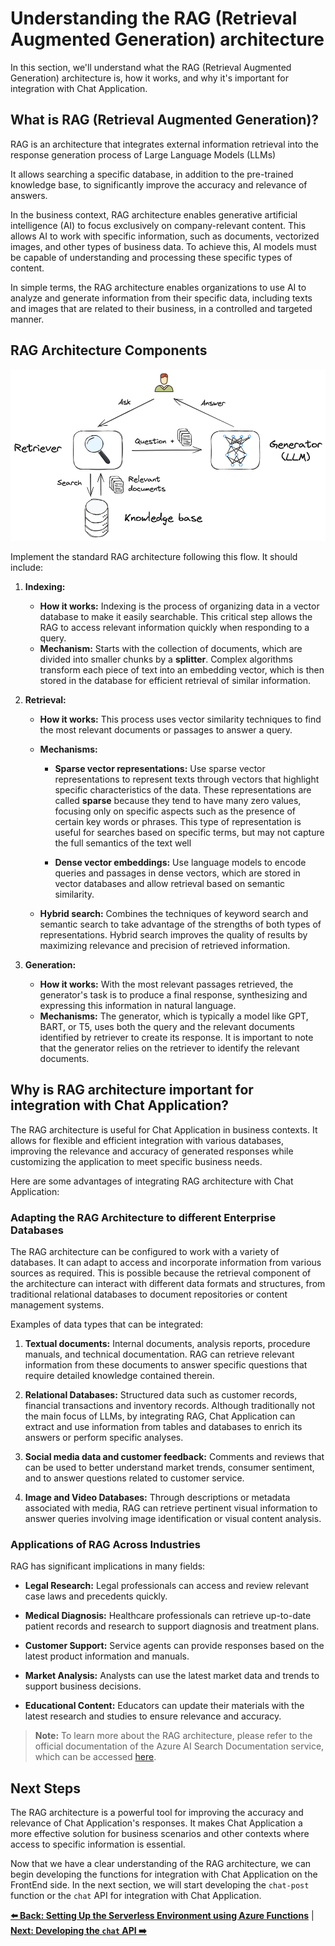 # Understanding the RAG (Retrieval Augmented Generation) architecture

In this section, we'll understand what the RAG (Retrieval Augmented Generation) architecture is, how it works, and why it's important for integration with Chat Application.

## What is RAG (Retrieval Augmented Generation)?

RAG is an architecture that integrates external information retrieval into the response generation process of Large Language Models (LLMs)

It allows searching a specific database, in addition to the pre-trained knowledge base, to significantly improve the accuracy and relevance of answers.

In the business context, RAG architecture enables generative artificial intelligence (AI) to focus exclusively on company-relevant content. This allows AI to work with specific information, such as documents, vectorized images, and other types of business data. To achieve this, AI models must be capable of understanding and processing these specific types of content.

In simple terms, the RAG architecture enables organizations to use AI to analyze and generate information from their specific data, including texts and images that are related to their business, in a controlled and targeted manner.

## RAG Architecture Components

![RAG](./images/rag.png)

Implement the standard RAG architecture following this flow. It should include:

1. **Indexing:**

   - **How it works:** Indexing is the process of organizing data in a vector database to make it easily searchable. This critical step allows the RAG to access relevant information quickly when responding to a query.
   - **Mechanism:** Starts with the collection of documents, which are divided into smaller chunks by a **splitter**. Complex algorithms transform each piece of text into an embedding vector, which is then stored in the database for efficient retrieval of similar information.

2. **Retrieval:**

   - **How it works:** This process uses vector similarity techniques to find the most relevant documents or passages to answer a query.
   - **Mechanisms:**

     - **Sparse vector representations:** Use sparse vector representations to represent texts through vectors that highlight specific characteristics of the data. These representations are called **sparse** because they tend to have many zero values, focusing only on specific aspects such as the presence of certain key words or phrases. This type of representation is useful for searches based on specific terms, but may not capture the full semantics of the text well

     - **Dense vector embeddings:** Use language models to encode queries and passages in dense vectors, which are stored in vector databases and allow retrieval based on semantic similarity.

   - **Hybrid search:** Combines the techniques of keyword search and semantic search to take advantage of the strengths of both types of representations. Hybrid search improves the quality of results by maximizing relevance and precision of retrieved information.

3. **Generation:**

   - **How it works:** With the most relevant passages retrieved, the generator's task is to produce a final response, synthesizing and expressing this information in natural language.
   - **Mechanisms:** The generator, which is typically a model like GPT, BART, or T5, uses both the query and the relevant documents identified by retriever to create its response. It is important to note that the generator relies on the retriever to identify the relevant documents.

## Why is RAG architecture important for integration with Chat Application?

The RAG architecture is useful for Chat Application in business contexts. It allows for flexible and efficient integration with various databases, improving the relevance and accuracy of generated responses while customizing the application to meet specific business needs.

Here are some advantages of integrating RAG architecture with Chat Application:

### Adapting the RAG Architecture to different Enterprise Databases

The RAG architecture can be configured to work with a variety of databases. It can adapt to access and incorporate information from various sources as required. This is possible because the retrieval component of the architecture can interact with different data formats and structures, from traditional relational databases to document repositories or content management systems.

Examples of data types that can be integrated:

1. **Textual documents:** Internal documents, analysis reports, procedure manuals, and technical documentation. RAG can retrieve relevant information from these documents to answer specific questions that require detailed knowledge contained therein.

2. **Relational Databases:** Structured data such as customer records, financial transactions and inventory records. Although traditionally not the main focus of LLMs, by integrating RAG, Chat Application can extract and use information from tables and databases to enrich its answers or perform specific analyses.

3. **Social media data and customer feedback:** Comments and reviews that can be used to better understand market trends, consumer sentiment, and to answer questions related to customer service.

4. **Image and Video Databases:** Through descriptions or metadata associated with media, RAG can retrieve pertinent visual information to answer queries involving image identification or visual content analysis.

### Applications of RAG Across Industries

RAG has significant implications in many fields:

- **Legal Research:** Legal professionals can access and review relevant case laws and precedents quickly.

- **Medical Diagnosis:** Healthcare professionals can retrieve up-to-date patient records and research to support diagnosis and treatment plans.

- **Customer Support:** Service agents can provide responses based on the latest product information and manuals.

- **Market Analysis:** Analysts can use the latest market data and trends to support business decisions.

- **Educational Content:** Educators can update their materials with the latest research and studies to ensure relevance and accuracy.

> **Note:** To learn more about the RAG architecture, please refer to the official documentation of the Azure AI Search Documentation service, which can be accessed [here](https://learn.microsoft.com/azure/search/retrieval-augmented-generation-overview).

## Next Steps

The RAG architecture is a powerful tool for improving the accuracy and relevance of Chat Application's responses. It makes Chat Application a more effective solution for business scenarios and other contexts where access to specific information is essential.

Now that we have a clear understanding of the RAG architecture, we can begin developing the functions for integration with Chat Application on the FrontEnd side. In the next section, we will start developing the `chat-post` function or the `chat` API for integration with Chat Application.

**[⬅️ Back: Setting Up the Serverless Environment using Azure Functions](02-setting-up-azure-functions.md)** | **[Next: Developing the `chat` API ➡️ ](./04-preparing-understanding-language-models.md)**
